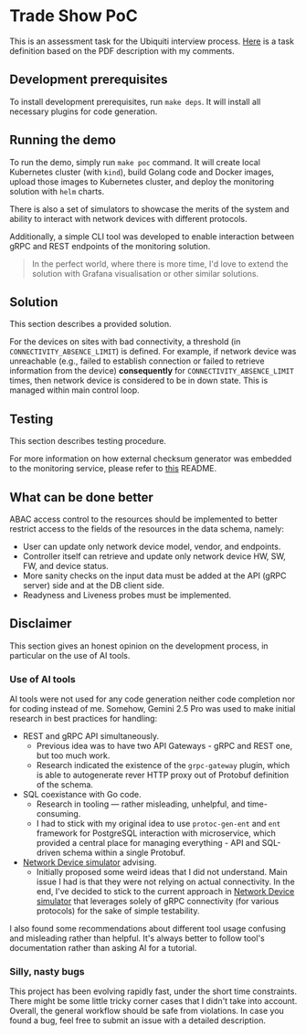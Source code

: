# Trade Show PoC
This is an assessment task for the Ubiquiti interview process.
[Here](./task_definition.md) is a task definition based on the PDF description with my comments.


## Development prerequisites
To install development prerequisites, run `make deps`. It will install all necessary plugins for code generation.


## Running the demo
To run the demo, simply run `make poc` command. It will create local Kubernetes cluster (with `kind`), build Golang code
and Docker images, upload those images to Kubernetes cluster, and deploy the monitoring solution with `helm` charts.

There is also a set of simulators to showcase the merits of the system and ability to interact with network devices with 
different protocols.

Additionally, a simple CLI tool was developed to enable interaction between gRPC and REST endpoints of the monitoring
solution.

> In the perfect world, where there is more time, I'd love to extend the solution with Grafana visualisation or other 
> similar solutions.


## Solution
This section describes a provided solution.

For the devices on sites with bad connectivity, a threshold (in `CONNECTIVITY_ABSENCE_LIMIT`) is defined. For example,
if network device was unreachable (e.g., failed to establish connection or failed to retrieve information from the device)
**consequently** for `CONNECTIVITY_ABSENCE_LIMIT` times, then network device is considered to be in down state.
This is managed within main control loop.


## Testing
This section describes testing procedure.

For more information on how external checksum generator was embedded to the monitoring service, please refer to 
[this](pkg/checksum/README.md) README.


## What can be done better
ABAC access control to the resources should be implemented to better restrict access to the fields of the resources 
in the data schema, namely:
- User can update only network device model, vendor, and endpoints.
- Controller itself can retrieve and update only network device HW, SW, FW, and device status.
- More sanity checks on the input data must be added at the API (gRPC server) side and at the DB client side.
- Readyness and Liveness probes must be implemented.



## Disclaimer
This section gives an honest opinion on the development process, in particular on the use of AI tools.


### Use of AI tools
AI tools were not used for any code generation neither code completion nor for coding instead of me. Somehow,
Gemini 2.5 Pro was used to make initial research in best practices for handling:
- REST and gRPC API simultaneously.
    - Previous idea was to have two API Gateways - gRPC and REST one, but too much work.
    - Research indicated the existence of the `grpc-gateway` plugin, which is able to autogenerate rever HTTP
      proxy out of Protobuf definition of the schema.
- SQL coexistance with Go code.
    - Research in tooling — rather misleading, unhelpful, and time-consuming.
    - I had to stick with my original idea to use `protoc-gen-ent` and `ent` framework for PostgreSQL interaction with
      microservice, which provided a central place for managing everything - API and SQL-driven schema within a single Protobuf.
- [Network Device simulator](pkg/mocks/README.md) advising.
  - Initially proposed some weird ideas that I did not understand. Main issue I had is that they were not relying on 
  actual connectivity. In the end, I've decided to stick to the current approach in 
  [Network Device simulator](pkg/mocks/README.md) that
  leverages solely of gRPC connectivity (for various protocols) for the sake of simple testability.

I also found some recommendations about different tool usage confusing and misleading rather than helpful.
It's always better to follow tool's documentation rather than asking AI for a tutorial.


### Silly, nasty bugs
This project has been evolving rapidly fast, under the short time constraints. There might be some little tricky corner 
cases that I didn't take into account. Overall, the general workflow should be safe from violations. In case you found a bug,
feel free to submit an issue with a detailed description. 
